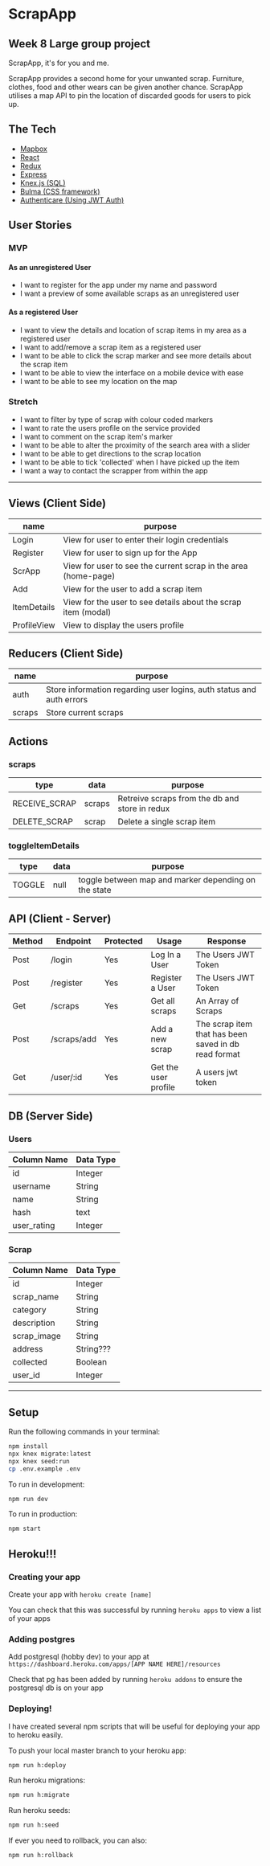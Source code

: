 # ScrapApp

## Week 8 Large group project

ScrapApp, it's for you and me.

ScrapApp provides a second home for your unwanted scrap. Furniture, clothes, food and other wears can be given another chance. ScrapApp utilises a map API to pin the location of discarded goods for users to pick up.

## The Tech

* [Mapbox](https://www.mapbox.com/)
* [React](https://reactjs.org/docs/getting-started.html)
* [Redux](https://redux.js.org/)
* [Express](https://expressjs.com/en/api.html)
* [Knex.js (SQL)](https://knexjs.org/)
* [Bulma (CSS framework)](https://bulma.io/documentation/)
* [Authenticare (Using JWT Auth)](https://github.com/don-smith/authenticare/tree/master/docs)

## User Stories

### MVP

#### As an unregistered User
  * I want to register for the app under my name and password
  * I want a preview of some available scraps as an unregistered user
#### As a registered User
  * I want to view the details and location of scrap items in my area as a registered user
  * I want to add/remove a scrap item as a registered user  
  * I want to be able to click the scrap marker and see more details about the scrap item
  * I want to be able to view the interface on a mobile device with ease
  * I want to be able to see my location on the map

### Stretch
  * I want to filter by type of scrap with colour coded markers
  * I want to rate the users profile on the service provided
  * I want to comment on the scrap item's marker
  * I want to be able to alter the proximity of the search area with a slider 
  * I want to be able to get directions to the scrap location
  * I want to be able to tick 'collected' when I have picked up the item
  * I want a way to contact the scrapper from within the app
  ---

## Views (Client Side)
  | name | purpose |
  | --- | --- |
  | Login | View for user to enter their login credentials |
  | Register | View for user to sign up for the App |
  | ScrApp | View for user to see the current scrap in the area (home-page) |
  | Add | View for the user to add a scrap item |
  | ItemDetails | View for the user to see details about the scrap item (modal)
  | ProfileView | View to display the users profile



## Reducers (Client Side)

  | name | purpose |
  | --- | --- |
  | auth | Store information regarding user logins, auth status and auth errors |
  | scraps | Store current scraps |

 ## Actions

 ### scraps

 | type | data | purpose |
 | --- | --- | --- |
 | RECEIVE_SCRAP | scraps | Retreive scraps from the db and store in redux |
 | DELETE_SCRAP | scrap | Delete a single scrap item |

 ### toggleItemDetails
  | type | data | purpose |
| --- | --- | --- |
| TOGGLE | null | toggle between map and marker depending on the state |




## API (Client - Server)

| Method | Endpoint | Protected | Usage | Response |
| --- | --- | --- | --- | --- |
| Post | /login | Yes | Log In a User | The Users JWT Token |
| Post | /register | Yes | Register a User | The Users JWT Token |
| Get | /scraps | Yes | Get all scraps | An Array of Scraps |
| Post | /scraps/add | Yes | Add a new scrap | The scrap item that has been saved in db read format |
| Get | /user/:id | Yes | Get the user profile | A users jwt token |

## DB (Server Side)


### Users
  | Column Name | Data Type |
  | --- | --- |
  | id | Integer |
  | username | String |
  | name | String |
  | hash | text |
  | user_rating | Integer |

### Scrap 
  | Column Name | Data Type |
  | --- | --- |
  | id | Integer |
  | scrap_name | String |
  | category | String |
  | description | String |
  | scrap_image | String |
  | address | String??? |
  | collected | Boolean |
  | user_id | Integer |

 ---

## Setup

Run the following commands in your terminal:

```sh
npm install
npx knex migrate:latest
npx knex seed:run
cp .env.example .env
```

To run in development:
```sh
npm run dev
```

To run in production:
```sh
npm start
```


## Heroku!!!

### Creating your app

Create your app with `heroku create [name]`

You can check that this was successful by running `heroku apps` to view a list of your apps


### Adding postgres

Add postgresql (hobby dev) to your app at `https://dashboard.heroku.com/apps/[APP NAME HERE]/resources`

Check that pg has been added by running `heroku addons` to ensure the postgresql db is on your app


### Deploying!

I have created several npm scripts that will be useful for deploying your app to heroku easily.

To push your local master branch to your heroku app:
```sh
npm run h:deploy
```

Run heroku migrations:
```sh
npm run h:migrate
```

Run heroku seeds:
```sh
npm run h:seed
```

If ever you need to rollback, you can also:
```sh
npm run h:rollback
```


